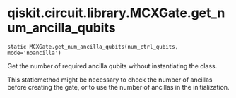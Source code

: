 # qiskit.circuit.library.MCXGate.get\_num\_ancilla\_qubits

`static MCXGate.get_num_ancilla_qubits(num_ctrl_qubits, mode='noancilla')`

Get the number of required ancilla qubits without instantiating the class.

This staticmethod might be necessary to check the number of ancillas before creating the gate, or to use the number of ancillas in the initialization.
